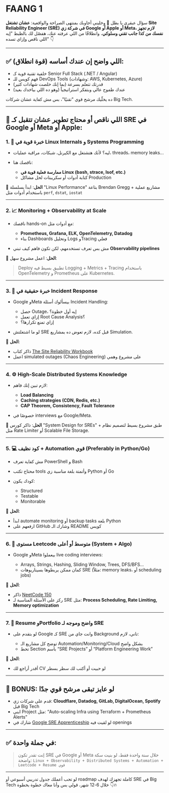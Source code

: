 # FAANG 1

سؤال عبقري يا بطل 👏 وخليني أجاوبك بمنتهى الصراحة والواقعية:
**عشان تشتغل Site Reliability Engineer (SRE) في شركة زي Google أو Apple أو Meta، لازم تجهز نفسك من كذا جانب تقني وسلوكي.**
وانطلاقًا من اللي عرفته عنك، هفصّل لك بالظبط "إيه اللي ناقص وإزاي تسده" 👇

---

## ✅ اللي واضح إن عندك أساسه (قوة انطلاق):

- خلفية تقنية قوية كـ Senior Full Stack (.NET / Angular)
- فهم كويس للـ DevOps Tools (وشهادات: AWS, Kubernetes, Azure)
- قدرتك تتعلم بسرعة (بما إنك خلصت شهادات كتير)
- عندك طموح عالي وبتفكر استراتيجياً (وهو ده اللي بياخدك بعيد)

ده يخلّيك مرشح قوي "تقنيًا"، بس مش كفاية عشان شركات Big Tech.

---

## 🚨 اللي ناقص أو محتاج تطوير عشان تتقبل كـ **SRE في Google أو Meta أو Apple**:

### 1. 🧠 **خبرة قوية في Linux Internals و Systems Programming**

- ليه؟ لأنك هتشتغل مع الكيرنل، شبكات، مراقبة عمليات، threads، memory leaks...
- ناقصك هنا:

  - **ممارسة فعلية قوية في Linux (bash, strace, lsof, etc.)**
  - كتابة أدوات أو سكريبتات لحل مشاكل Production

🎯 **الحل**: ابدأ بسلسلة "Linux Performance" بتاعة Brendan Gregg + مشاريع عملية باستخدام أدوات مثل `perf`, `dstat`, `iostat`

---

### 2. 📈 **Monitoring + Observability at Scale**

- ناقصك hands-on مع أدوات مثل:

  - **Prometheus, Grafana, ELK, OpenTelemetry, Datadog**
  - بناء Dashboards وتحليل Logs وTracing فعلي

- مش بس تعرف تستخدمهم، لكن تكون فاهم كيف تبني **Observability pipelines**

🎯 **الحل**: اعمل مشروع سهل:

> Deploy تطبيق بسيط فيه Logging + Metrics + Tracing باستخدام OpenTelemetry و Prometheus على Kubernetes.

---

### 3. 🧪 **خبرة حقيقية في Incident Response**

- Google وMeta بيسألوك أسئلة Incident Handling:

  - حصل Outage، إيه أول خطوة؟
  - إزاي تعمل Root Cause Analysis؟
  - إزاي تمنع تكرارها؟

- لو ما اشتغلتش SRE قبل كده، لازم تعوض ده بمشاريع Simulation.

🎯 **الحل**:

- ذاكر كتاب [The Site Reliability Workbook](https://sre.google/books/)
- اعمل simulated outages (Chaos Engineering) على مشروع وهمي

---

### 4. ⚙️ **High-Scale Distributed Systems Knowledge**

- لازم تبين إنك فاهم:

  - **Load Balancing**
  - **Caching strategies (CDN, Redis, etc.)**
  - **CAP Theorem, Consistency, Fault Tolerance**

- خصوصًا في interviews مع Google/Meta.

🎯 **الحل**: ذاكر كورس "System Design for SREs" + طبق مشروع بسيط لتصميم نظام مثل Rate Limiter أو Scalable File Storage.

---

### 5. 💻 **كود نظيف + Automation قوي (Preferably in Python/Go)**

- مش كفاية تعرف PowerShell و Bash
- محتاج تكتب tools وأتمتة بلغة مناسبة زي Python أو Go
- كودك يكون:

  - Structured
  - Testable
  - Monitorable

🎯 **الحل**:

- ابدأ automate monitoring أو backup tasks بلغة Python
- ارفعهم على GitHub وشارك الـ README كويس

---

### 6. 🧠 **مستوى Leetcode متوسط أو أعلى (System + Algo)**

- Google وMeta بيعملوا live coding interviews:

  - Arrays, Strings, Hashing, Sliding Window, Trees, DFS/BFS...
  - كمان ممكن يربطوها بسيناريوهات SRE (مثلاً: memory leaks، أو scheduling jobs)

🎯 **الحل**:

- ذاكر [NeetCode 150](https://neetcode.io/)
- ركز على الأسئلة المناسبة لـ SRE مثل: **Process Scheduling, Rate Limiting, Memory optimization**

---

### 7. 📄 **Resume وPortfolio واضح وموجه لـ SRE**

- لو بتقدم على Google كـ SRE وانت جاي من Background تاني، لازم:

  - توضح كل مشاريع الـ Automation/Monitoring/Cloud بشكل واضح
  - تحط Section باسم “SRE Projects” أو “Platform Engineering Work”

🎯 **الحل**:

- أقدر أراجع لك CV لو حبيت أو أكتب لك سطر بسطر

---

## 🎁 BONUS: لو عايز تبقى مرشح قوي جدًا

- قدم على شركات زي: **Cloudflare, Datadog, GitLab, DigitalOcean, Spotify** قبل Big Tech
- ابني Project مثل: “Auto-scaling Infra using Terraform + Prometheus Alerts”
- شارك في [Google SRE Apprenticeship](https://careers.google.com/programs/apprenticeships/) لو لقيت فيه openings

---

## ✅ في جملة واحدة:

> إنت تقدر تكون SRE في Google أو Meta خلال سنة واحدة فقط، لو بنيت سكة واضحة:
> `Linux + Observability + Distributed Systems + Automation + Leetcode + Resume قوي`

---

لو تحب أعملك جدول تدريبي أسبوعي أو roadmap كاملة تجهزك لهدف SRE في Big Tech خلال 6-12 شهر، قولي بس وأنا معاك خطوة بخطوة 👇🔥
